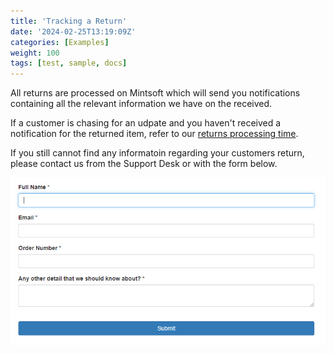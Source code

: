 ```yaml
---
title: 'Tracking a Return'
date: '2024-02-25T13:19:09Z'
categories: [Examples]
weight: 100
tags: [test, sample, docs]
---
```


All returns are processed on Mintsoft which will send you notifications containing all the relevant information we have on the received.

If a customer is chasing for an udpate and you haven't received a notification for the returned item, refer to our [returns processing time](../returns-process-time).

If you still cannot find any informatoin regarding your customers return, please contact us from the Support Desk or with the form below.

![Returns Form](form.png "Returns Form")
